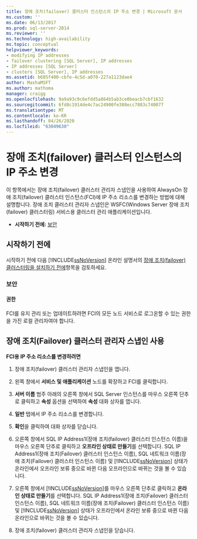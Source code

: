 ```yaml
---
title: 장애 조치(failover) 클러스터 인스턴스의 IP 주소 변경 | Microsoft 문서
ms.custom: ''
ms.date: 06/13/2017
ms.prod: sql-server-2014
ms.reviewer: ''
ms.technology: high-availability
ms.topic: conceptual
helpviewer_keywords:
- modifying IP addresses
- failover clustering [SQL Server], IP addresses
- IP addresses [SQL Server]
- clusters [SQL Server], IP addresses
ms.assetid: b685f400-cbfe-4c5d-a070-227a1123dae4
author: MashaMSFT
ms.author: mathoma
manager: craigg
ms.openlocfilehash: 9a9a93c9c6efdd5a864b5ab3ce0beacb7cbf1632
ms.sourcegitcommit: 6fd8c1914de4c7ac24900fe388ecc7883c740077
ms.translationtype: MT
ms.contentlocale: ko-KR
ms.lasthandoff: 04/26/2020
ms.locfileid: "63049630"
---
```

# <a name="change-the-ip-address-of-a-failover-cluster-instance"></a>장애 조치(failover) 클러스터 인스턴스의 IP 주소 변경
  이 항목에서는 장애 조치(failover) 클러스터 관리자 스냅인을 사용하여 AlwaysOn 장애 조치(failover) 클러스터 인스턴스(FCI)에 IP 주소 리소스를 변경하는 방법에 대해 설명합니다. 장애 조치 클러스터 관리자 스냅인은 WSFC(Windows Server 장애 조치(failover) 클러스터링) 서비스용 클러스터 관리 애플리케이션입니다.  
  
-   **시작하기 전에:**  [보안](#Security)  
  
##  <a name="before-you-begin"></a><a name="BeforeYouBegin"></a> 시작하기 전에  
 시작하기 전에 다음 [!INCLUDE[ssNoVersion](../../../includes/ssnoversion-md.md)] 온라인 설명서의 [장애 조치(failover) 클러스터링을 설치하기 전에](../install/before-installing-failover-clustering.md)항목을 검토하세요.  
  
###  <a name="security"></a><a name="Security"></a> 보안  
  
####  <a name="permissions"></a><a name="Permissions"></a> 권한  
 FCI를 유지 관리 또는 업데이트하려면 FCI의 모든 노드 서비스로 로그온할 수 있는 권한을 가진 로컬 관리자여야 합니다.  
  
##  <a name="using-the-failover-cluster-manager-snap-in"></a><a name="WSFC"></a> 장애 조치(Failover) 클러스터 관리자 스냅인 사용  
 **FCI용 IP 주소 리소스를 변경하려면**  
  
1.  장애 조치(failover) 클러스터 관리자 스냅인을 엽니다.  
  
2.  왼쪽 창에서 **서비스 및 애플리케이션** 노드를 확장하고 FCI를 클릭합니다.  
  
3.  **서버 이름** 범주 아래의 오른쪽 창에서 SQL Server 인스턴스를 마우스 오른쪽 단추로 클릭하고 **속성** 옵션을 선택하여 **속성** 대화 상자를 엽니다.  
  
4.  **일반** 탭에서 IP 주소 리소스를 변경합니다.  
  
5.  **확인**을 클릭하여 대화 상자를 닫습니다.  
  
6.  오른쪽 창에서 SQL IP Address1(장애 조치(failover) 클러스터 인스턴스 이름)을 마우스 오른쪽 단추로 클릭하고 **오프라인 상태로 만들기**를 선택합니다. SQL IP Address1(장애 조치(Failover) 클러스터 인스턴스 이름), SQL 네트워크 이름(장애 조치(Failover) 클러스터 인스턴스 이름) 및 [!INCLUDE[ssNoVersion](../../../includes/ssnoversion-md.md)] 상태가 온라인에서 오프라인 보류 중으로 바뀐 다음 오프라인으로 바뀌는 것을 볼 수 있습니다.  
  
7.  오른쪽 창에서 [!INCLUDE[ssNoVersion](../../../includes/ssnoversion-md.md)]를 마우스 오른쪽 단추로 클릭하고 **온라인 상태로 만들기**를 선택합니다. SQL IP Address1(장애 조치(Failover) 클러스터 인스턴스 이름), SQL 네트워크 이름(장애 조치(Failover) 클러스터 인스턴스 이름) 및 [!INCLUDE[ssNoVersion](../../../includes/ssnoversion-md.md)] 상태가 오프라인에서 온라인 보류 중으로 바뀐 다음 온라인으로 바뀌는 것을 볼 수 있습니다.  
  
8.  장애 조치(failover) 클러스터 관리자 스냅인을 닫습니다.  
  
  

